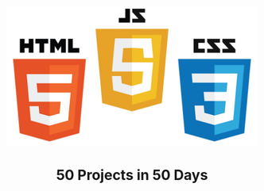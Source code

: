 <p align="center"><img width="600" src="Image/languages.jpeg"></p>

<h1 align="center">50 Projects in 50 Days </h1>
